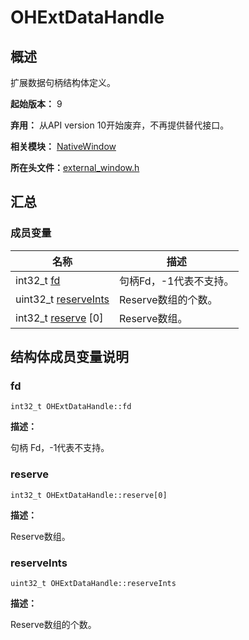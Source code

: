 # OHExtDataHandle


## 概述

扩展数据句柄结构体定义。

**起始版本：** 9

**弃用：** 从API version 10开始废弃，不再提供替代接口。

**相关模块：** [NativeWindow](_native_window.md)

**所在头文件：**[external_window.h](external__window_8h.md)

## 汇总


### 成员变量

| 名称 | 描述 | 
| -------- | -------- |
| int32_t [fd](#fd) | 句柄Fd，-1代表不支持。 | 
| uint32_t [reserveInts](#reserveints) | Reserve数组的个数。 | 
| int32_t [reserve](#reserve) [0] | Reserve数组。 | 


## 结构体成员变量说明


### fd

```
int32_t OHExtDataHandle::fd
```

**描述：**

句柄 Fd，-1代表不支持。


### reserve

```
int32_t OHExtDataHandle::reserve[0]
```

**描述：**

Reserve数组。


### reserveInts

```
uint32_t OHExtDataHandle::reserveInts
```

**描述：**

Reserve数组的个数。

